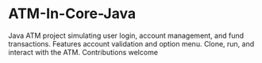 # ATM-In-Core-Java
Java ATM project simulating user login, account management, and fund transactions. Features account validation and option menu. Clone, run, and interact with the ATM. Contributions welcome
